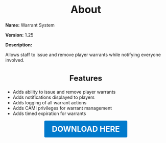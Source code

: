 <h1 style="text-align:center; font-size:2rem; font-weight:bold;">About</h1>

**Name:**
Warrant System

**Version:**
1.25

**Description:**

Allows staff to issue and remove player warrants while notifying everyone involved.

<h2 style="text-align:center; font-size:1.5rem; font-weight:bold;">Features</h2>

- Adds ability to issue and remove player warrants
- Adds notifications displayed to players
- Adds logging of all warrant actions
- Adds CAMI privileges for warrant management
- Adds timed expiration for warrants





<p align="center"><a href="https://github.com/LiliaFramework/Modules/raw/refs/heads/gh-pages/warrants.zip" style="display:inline-block;padding:12px 24px;font-size:1.5rem;font-weight:bold;text-decoration:none;color:#fff;background-color:var(--md-primary-fg-color,#007acc);border-radius:4px;">DOWNLOAD HERE</a></p>